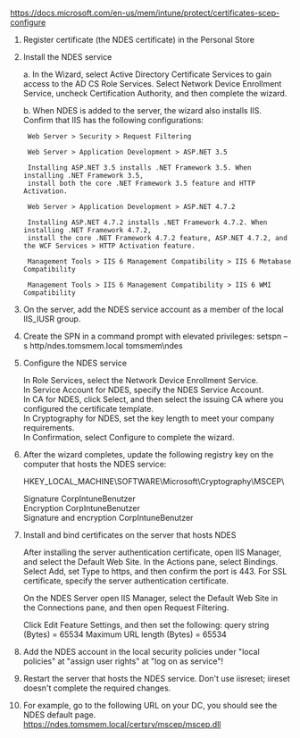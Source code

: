 https://docs.microsoft.com/en-us/mem/intune/protect/certificates-scep-configure

1. Register certificate (the NDES certificate) in the Personal Store

2. Install the NDES service

	a. In the Wizard, select Active Directory Certificate Services to gain access to the AD CS Role Services. 
	   Select Network Device Enrollment Service, uncheck Certification Authority, and then complete the wizard.

	b. When NDES is added to the server, the wizard also installs IIS. Confirm that IIS has the following configurations:

		Web Server > Security > Request Filtering

		Web Server > Application Development > ASP.NET 3.5

		Installing ASP.NET 3.5 installs .NET Framework 3.5. When installing .NET Framework 3.5, 
		install both the core .NET Framework 3.5 feature and HTTP Activation.

		Web Server > Application Development > ASP.NET 4.7.2

		Installing ASP.NET 4.7.2 installs .NET Framework 4.7.2. When installing .NET Framework 4.7.2, 
		install the core .NET Framework 4.7.2 feature, ASP.NET 4.7.2, and the WCF Services > HTTP Activation feature.

		Management Tools > IIS 6 Management Compatibility > IIS 6 Metabase Compatibility

		Management Tools > IIS 6 Management Compatibility > IIS 6 WMI Compatibility

	
3. On the server, add the NDES service account as a member of the local IIS_IUSR group.

4. Create the SPN in a command prompt with elevated privileges: setspn –s http/ndes.tomsmem.local tomsmem\ndes

5. Configure the NDES service

    In Role Services, select the Network Device Enrollment Service.  
    In Service Account for NDES, specify the NDES Service Account.  
    In CA for NDES, click Select, and then select the issuing CA where you configured the certificate template.  
    In Cryptography for NDES, set the key length to meet your company requirements.  
    In Confirmation, select Configure to complete the wizard.  

6. After the wizard completes, update the following registry key on the computer that hosts the NDES service:

   HKEY_LOCAL_MACHINE\SOFTWARE\Microsoft\Cryptography\MSCEP\

	Signature 					CorpIntuneBenutzer  
	Encryption 					CorpIntuneBenutzer  
	Signature and encryption 	                CorpIntuneBenutzer  

7. Install and bind certificates on the server that hosts NDES

    After installing the server authentication certificate, open IIS Manager, and select the Default Web Site. 
    In the Actions pane, select Bindings.
    Select Add, set Type to https, and then confirm the port is 443.
    For SSL certificate, specify the server authentication certificate.

    On the NDES Server open IIS Manager, select the Default Web Site in the Connections pane, and then open Request Filtering.
	
    Click Edit Feature Settings, and then set the following:
    query string (Bytes) = 65534
    Maximum URL length (Bytes) = 65534

8. Add the NDES account in the local security policies under "local policies" at "assign user rights" at "log on as service"!
	
9. Restart the server that hosts the NDES service. Don't use iisreset; iireset doesn't complete the required changes.

10. For example, go to the following URL on your DC, you should see the NDES default page.
    https://ndes.tomsmem.local/certsrv/mscep/mscep.dll
